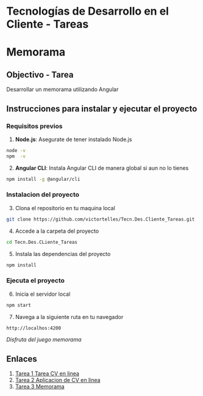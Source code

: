 # Tecnologías de Desarrollo en el Cliente - Tareas
# Memorama

## Objectivo - Tarea
Desarrollar un memorama utilizando Angular

## Instrucciones para instalar y ejecutar el proyecto
### Requisitos previos
1. **Node.js**: Asegurate de tener instalado Node.js
```bash
node -v
npm  -v
```

2. **Angular CLI**: Instala Angular CLI de manera global si aun no lo tienes
```bash
npm install -g @angular/cli
```

### Instalacion del proyecto
3. Clona el repositorio en tu maquina local
```bash
git clone https://github.com/victortelles/Tecn.Des.Cliente_Tareas.git
```

4. Accede a la carpeta del proyecto
```bash
cd Tecn.Des.CLiente_Tareas
```

5. Instala las dependencias del proyecto
```bash
npm install
```

### Ejecuta el proyecto
6. Inicia el servidor local
```bash
npm start
```

7. Navega a la siguiente ruta en tu navegador
```bash
http://localhos:4200
```

*Disfruta del juego memorama*











## Enlaces
1. [Tarea 1 Tarea CV en linea](https://github.com/victortelles/Tecn.Des.Cliente_Tareas/tree/tarea1)
2. [Tarea 2 Aplicacion de CV en linea](https://github.com/victortelles/Tecn.Des.Cliente_Tareas/tree/tarea2)
3. [Tarea 3 Memorama](https://github.com/victortelles/Tecn.Des.Cliente_Tareas.git)